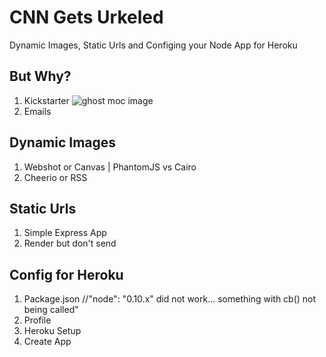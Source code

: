 # CNN Gets Urkeled

Dynamic Images, Static Urls and Configing your Node App for Heroku

## But Why?

1. Kickstarter
![ghost moc image](http://ks-stretch-goal.herokuapp.com/image/9489dc7a-0559-e15a-76ea-f9ad79cc0d78.png)
2. Emails

## Dynamic Images

1. Webshot or Canvas | PhantomJS vs Cairo
2. Cheerio or RSS

## Static Urls

1. Simple Express App
2. Render but don't send

## Config for Heroku

1. Package.json //"node": "0.10.x" did not work... something with cb() not being called"
2. Profile
3. Heroku Setup
4. Create App